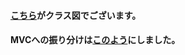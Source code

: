 #### [こちら](https://github.com/Hiraryo/MAGNOID/blob/class/ClassDesign/MAGNOID%20In-game.png)がクラス図でございます。

#### MVCへの振り分けは[このよう](https://github.com/Hiraryo/MAGNOID/blob/class/ClassDesign/MAGNOID%20In-gameMVC.png)にしました。
